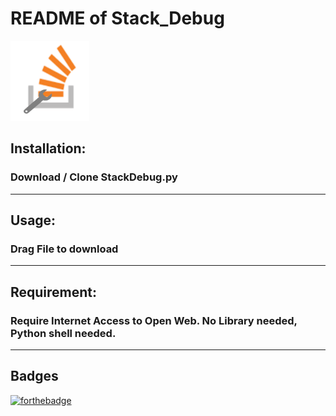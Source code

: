 # README of Stack_Debug

![Stack_Debug](StackDebug.png)

## Installation:

### Download / Clone StackDebug.py
---
## Usage:

### Drag File to download
---
## Requirement:

### Require Internet Access to Open Web. No Library needed, Python shell needed.
---
## Badges

[![forthebadge](https://forthebadge.com/images/badges/made-with-python.svg)](https://forthebadge.com)